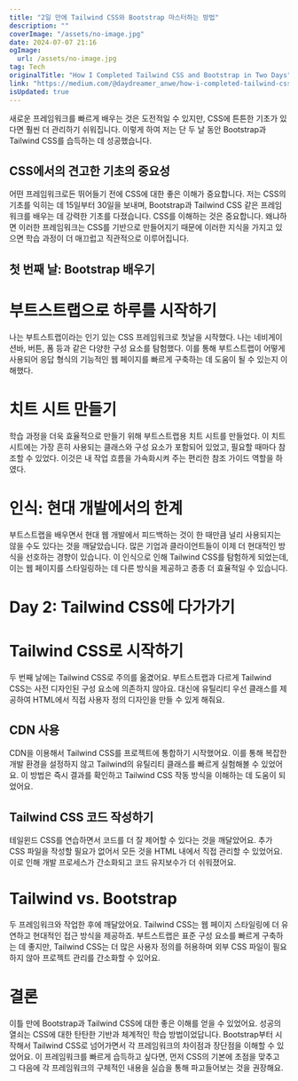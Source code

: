 ```yaml
---
title: "2일 만에 Tailwind CSS와 Bootstrap 마스터하는 방법"
description: ""
coverImage: "/assets/no-image.jpg"
date: 2024-07-07 21:16
ogImage:
  url: /assets/no-image.jpg
tag: Tech
originalTitle: "How I Completed Tailwind CSS and Bootstrap in Two Days"
link: "https://medium.com/@daydreamer_anwe/how-i-completed-tailwind-css-and-bootstrap-in-two-days-328ec160a49b"
isUpdated: true
---
```


새로운 프레임워크를 빠르게 배우는 것은 도전적일 수 있지만, CSS에 튼튼한 기초가 있다면 훨씬 더 관리하기 쉬워집니다. 이렇게 하여 저는 단 두 날 동안 Bootstrap과 Tailwind CSS를 습득하는 데 성공했습니다.

## CSS에서의 견고한 기초의 중요성

어떤 프레임워크로든 뛰어들기 전에 CSS에 대한 좋은 이해가 중요합니다. 저는 CSS의 기초를 익히는 데 15일부터 30일을 보내며, Bootstrap과 Tailwind CSS 같은 프레임워크를 배우는 데 강력한 기초를 다졌습니다. CSS를 이해하는 것은 중요합니다. 왜냐하면 이러한 프레임워크는 CSS를 기반으로 만들어지기 때문에 이러한 지식을 가지고 있으면 학습 과정이 더 매끄럽고 직관적으로 이루어집니다.

## 첫 번째 날: Bootstrap 배우기

<!-- seedividend - 사각형 -->

<ins class="adsbygoogle"
     style="display:block"
     data-ad-client="ca-pub-4877378276818686"
     data-ad-slot="1898504329"
     data-ad-format="auto"
     data-full-width-responsive="true"></ins>

<script>
     (adsbygoogle = window.adsbygoogle || []).push({});
</script>

# 부트스트랩으로 하루를 시작하기

나는 부트스트랩이라는 인기 있는 CSS 프레임워크로 첫날을 시작했다. 나는 네비게이션바, 버튼, 폼 등과 같은 다양한 구성 요소를 탐험했다. 이를 통해 부트스트랩이 어떻게 사용되어 응답 형식의 기능적인 웹 페이지를 빠르게 구축하는 데 도움이 될 수 있는지 이해했다.

# 치트 시트 만들기

학습 과정을 더욱 효율적으로 만들기 위해 부트스트랩용 치트 시트를 만들었다. 이 치트 시트에는 가장 흔히 사용되는 클래스와 구성 요소가 포함되어 있었고, 필요할 때마다 참조할 수 있었다. 이것은 내 작업 흐름을 가속화시켜 주는 편리한 참조 가이드 역할을 하였다.

<!-- seedividend - 사각형 -->

<ins class="adsbygoogle"
     style="display:block"
     data-ad-client="ca-pub-4877378276818686"
     data-ad-slot="1898504329"
     data-ad-format="auto"
     data-full-width-responsive="true"></ins>

<script>
     (adsbygoogle = window.adsbygoogle || []).push({});
</script>

# 인식: 현대 개발에서의 한계

부트스트랩을 배우면서 현대 웹 개발에서 피드백하는 것이 한 때만큼 널리 사용되지는 않을 수도 있다는 것을 깨달았습니다. 많은 기업과 클라이언트들이 이제 더 현대적인 방식을 선호하는 경향이 있습니다. 이 인식으로 인해 Tailwind CSS를 탐험하게 되었는데, 이는 웹 페이지를 스타일링하는 데 다른 방식을 제공하고 종종 더 효율적일 수 있습니다.

# Day 2: Tailwind CSS에 다가가기

# Tailwind CSS로 시작하기

<!-- seedividend - 사각형 -->

<ins class="adsbygoogle"
     style="display:block"
     data-ad-client="ca-pub-4877378276818686"
     data-ad-slot="1898504329"
     data-ad-format="auto"
     data-full-width-responsive="true"></ins>

<script>
     (adsbygoogle = window.adsbygoogle || []).push({});
</script>

두 번째 날에는 Tailwind CSS로 주의를 옮겼어요. 부트스트랩과 다르게 Tailwind CSS는 사전 디자인된 구성 요소에 의존하지 않아요. 대신에 유틸리티 우선 클래스를 제공하여 HTML에서 직접 사용자 정의 디자인을 만들 수 있게 해줘요.

## CDN 사용

CDN을 이용해서 Tailwind CSS를 프로젝트에 통합하기 시작했어요. 이를 통해 복잡한 개발 환경을 설정하지 않고 Tailwind의 유틸리티 클래스를 빠르게 실험해볼 수 있었어요. 이 방법은 즉시 결과를 확인하고 Tailwind CSS 작동 방식을 이해하는 데 도움이 되었어요.

## Tailwind CSS 코드 작성하기

<!-- seedividend - 사각형 -->

<ins class="adsbygoogle"
     style="display:block"
     data-ad-client="ca-pub-4877378276818686"
     data-ad-slot="1898504329"
     data-ad-format="auto"
     data-full-width-responsive="true"></ins>

<script>
     (adsbygoogle = window.adsbygoogle || []).push({});
</script>

테일윈드 CSS를 연습하면서 코드를 더 잘 제어할 수 있다는 것을 깨달았어요. 추가 CSS 파일을 작성할 필요가 없어서 모든 것을 HTML 내에서 직접 관리할 수 있었어요. 이로 인해 개발 프로세스가 간소화되고 코드 유지보수가 더 쉬워졌어요.

# Tailwind vs. Bootstrap

두 프레임워크와 작업한 후에 깨달았어요. Tailwind CSS는 웹 페이지 스타일링에 더 유연하고 현대적인 접근 방식을 제공하죠. 부트스트랩은 표준 구성 요소를 빠르게 구축하는 데 좋지만, Tailwind CSS는 더 많은 사용자 정의를 허용하며 외부 CSS 파일이 필요하지 않아 프로젝트 관리를 간소화할 수 있어요.

# 결론

<!-- seedividend - 사각형 -->

<ins class="adsbygoogle"
     style="display:block"
     data-ad-client="ca-pub-4877378276818686"
     data-ad-slot="1898504329"
     data-ad-format="auto"
     data-full-width-responsive="true"></ins>

<script>
     (adsbygoogle = window.adsbygoogle || []).push({});
</script>

이틀 만에 Bootstrap과 Tailwind CSS에 대한 좋은 이해를 얻을 수 있었어요. 성공의 열쇠는 CSS에 대한 탄탄한 기반과 체계적인 학습 방법이었답니다. Bootstrap부터 시작해서 Tailwind CSS로 넘어가면서 각 프레임워크의 차이점과 장단점을 이해할 수 있었어요. 이 프레임워크를 빠르게 습득하고 싶다면, 먼저 CSS의 기본에 초점을 맞추고 그 다음에 각 프레임워크의 구체적인 내용을 실습을 통해 파고들어보는 것을 권장해요.
